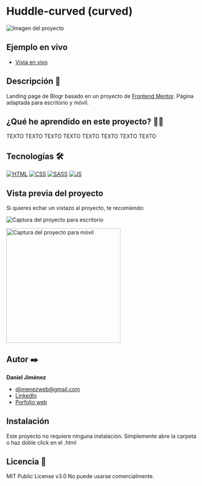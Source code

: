 # Huddle-curved (curved)

![Imagen del proyecto](https://github.com/djimenezweb/huddle-curved/blob/main/design/preview-desktop.jpg?raw=true)

## Ejemplo en vivo

- [Vista en vivo](https://djimenezweb.github.io/huddle-curved/dist)

## Descripción 📑

Landing page de Blogr basado en un proyecto de [Frontend Mentor](https://www.frontendmentor.io/challenges/huddle-landing-page-with-curved-sections-5ca5ecd01e82137ec91a50f2).
Página adaptada para escritorio y móvil.

## ¿Qué he aprendido en este proyecto? 🙇🏻

TEXTO TEXTO TEXTO TEXTO TEXTO TEXTO TEXTO TEXTO



## Tecnologías 🛠

<!-- Iconos sacados de: https://github.com/hendrasob/badges/blob/master/README.md y https://github.com/alexandresanlim/Badges4-README.md-Profile -->

[![HTML](https://img.shields.io/badge/HTML5-E34F26?style=for-the-badge&logo=html5&logoColor=white)](https://es.wikipedia.org/wiki/HTML5)
[![CSS](https://img.shields.io/badge/CSS3-1572B6?style=for-the-badge&logo=css3&logoColor=white)](https://es.wikipedia.org/wiki/CSS)
[![SASS](https://img.shields.io/badge/SASS-hotpink.svg?style=for-the-badge&logo=SASS&logoColor=white)](https://es.wikipedia.org/wiki/Sass)
[![JS](https://img.shields.io/badge/JavaScript-F7DF1E?style=for-the-badge&logo=javascript&logoColor=black)](https://es.wikipedia.org/wiki/JavaScript)

## Vista previa del proyecto

Si quieres echar un vistazo al proyecto, te recomiendo:

![Captura del proyecto para escritorio](https://github.com/djimenezweb/huddle-curved/blob/main/design/desktop-design.jpg?raw=true)

<img src="https://github.com/djimenezweb/huddle-curved/blob/main/design/mobile-design.jpg?raw=true" alt="Captura del proyecto para móvil" width="300px">

## Autor ✒️

**Daniel Jiménez**

- <a href="mailto:djimenezweb@gmail.com">djimenezweb@gmail.com</a>
- [LinkedIn](https://www.linkedin.com/in/djimenezweb)
- [Porfolio web](https://tu-dominio.com/)

## Instalación

Este proyecto no requiere ninguna instalación. Simplemente abre la carpeta o haz doble click en el .html

## Licencia 📄

MIT Public License v3.0
No puede usarse comercialmente.
